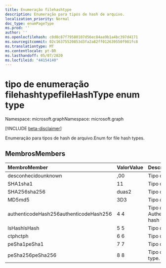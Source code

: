 ```yaml
---
title: Enumeração filehashtype
description: Enumeração para tipos de hash de arquivo.
localization_priority: Normal
doc_type: enumPageType
ms.prod: ''
author: ''
ms.openlocfilehash: c0d8c87f79580107d56ec84aa9b1a4bc397d4171
ms.sourcegitcommit: 02c16375520853d3fa2a82ff012639550f981fc8
ms.translationtype: MT
ms.contentlocale: pt-BR
ms.lasthandoff: 05/07/2020
ms.locfileid: "44154140"
---
```

# <a name="filehashtype-enum-type"></a><span data-ttu-id="aa947-103">tipo de enumeração filehashtype</span><span class="sxs-lookup"><span data-stu-id="aa947-103">fileHashType enum type</span></span>

<span data-ttu-id="aa947-104">Namespace: microsoft.graph</span><span class="sxs-lookup"><span data-stu-id="aa947-104">Namespace: microsoft.graph</span></span>

[!INCLUDE [beta-disclaimer](../../includes/beta-disclaimer.md)]

<span data-ttu-id="aa947-105">Enumeração para tipos de hash de arquivo.</span><span class="sxs-lookup"><span data-stu-id="aa947-105">Enum for file hash types.</span></span>

## <a name="members"></a><span data-ttu-id="aa947-106">Membros</span><span class="sxs-lookup"><span data-stu-id="aa947-106">Members</span></span>

|<span data-ttu-id="aa947-107">Membro</span><span class="sxs-lookup"><span data-stu-id="aa947-107">Member</span></span>|<span data-ttu-id="aa947-108">Valor</span><span class="sxs-lookup"><span data-stu-id="aa947-108">Value</span></span>|<span data-ttu-id="aa947-109">Descrição</span><span class="sxs-lookup"><span data-stu-id="aa947-109">Description</span></span>|
|:---|:---|:---|
|<span data-ttu-id="aa947-110">desconhecido</span><span class="sxs-lookup"><span data-stu-id="aa947-110">unknown</span></span>|<span data-ttu-id="aa947-111">,0</span><span class="sxs-lookup"><span data-stu-id="aa947-111">0</span></span>|<span data-ttu-id="aa947-112">Tipo desconhecido.</span><span class="sxs-lookup"><span data-stu-id="aa947-112">Unknown type.</span></span>|
|<span data-ttu-id="aa947-113">SHA1</span><span class="sxs-lookup"><span data-stu-id="aa947-113">sha1</span></span>|<span data-ttu-id="aa947-114">1</span><span class="sxs-lookup"><span data-stu-id="aa947-114">1</span></span>|<span data-ttu-id="aa947-115">Tipo de hash SHA1.</span><span class="sxs-lookup"><span data-stu-id="aa947-115">SHA1 hash type.</span></span>|
|<span data-ttu-id="aa947-116">SHA256</span><span class="sxs-lookup"><span data-stu-id="aa947-116">sha256</span></span>|<span data-ttu-id="aa947-117">duas</span><span class="sxs-lookup"><span data-stu-id="aa947-117">2</span></span>| <span data-ttu-id="aa947-118">Tipo de hash SHA256.</span><span class="sxs-lookup"><span data-stu-id="aa947-118">SHA256 hash type.</span></span>|
|<span data-ttu-id="aa947-119">MD5</span><span class="sxs-lookup"><span data-stu-id="aa947-119">md5</span></span>|<span data-ttu-id="aa947-120">3D</span><span class="sxs-lookup"><span data-stu-id="aa947-120">3</span></span>| <span data-ttu-id="aa947-121">Tipo de hash MD5.</span><span class="sxs-lookup"><span data-stu-id="aa947-121">MD5 hash type.</span></span>|
|<span data-ttu-id="aa947-122">authenticodeHash256</span><span class="sxs-lookup"><span data-stu-id="aa947-122">authenticodeHash256</span></span>|<span data-ttu-id="aa947-123">4 </span><span class="sxs-lookup"><span data-stu-id="aa947-123">4</span></span>| <span data-ttu-id="aa947-124">Tipo de hash AuthenticodeHash256.</span><span class="sxs-lookup"><span data-stu-id="aa947-124">AuthenticodeHash256 hash type.</span></span>|
|<span data-ttu-id="aa947-125">lsHash</span><span class="sxs-lookup"><span data-stu-id="aa947-125">lsHash</span></span>|<span data-ttu-id="aa947-126">5 </span><span class="sxs-lookup"><span data-stu-id="aa947-126">5</span></span>| <span data-ttu-id="aa947-127">Tipo de hash LsHash.</span><span class="sxs-lookup"><span data-stu-id="aa947-127">LsHash hash type.</span></span>|
|<span data-ttu-id="aa947-128">ctph</span><span class="sxs-lookup"><span data-stu-id="aa947-128">ctph</span></span>|<span data-ttu-id="aa947-129">6 </span><span class="sxs-lookup"><span data-stu-id="aa947-129">6</span></span>| <span data-ttu-id="aa947-130">Tipo de hash CTPH.</span><span class="sxs-lookup"><span data-stu-id="aa947-130">CTPH hash type.</span></span>|
|<span data-ttu-id="aa947-131">peSha1</span><span class="sxs-lookup"><span data-stu-id="aa947-131">peSha1</span></span>|<span data-ttu-id="aa947-132">7 </span><span class="sxs-lookup"><span data-stu-id="aa947-132">7</span></span>| <span data-ttu-id="aa947-133">Tipo de hash PESHA1.</span><span class="sxs-lookup"><span data-stu-id="aa947-133">PESHA1 hash type.</span></span>|
|<span data-ttu-id="aa947-134">peSha256</span><span class="sxs-lookup"><span data-stu-id="aa947-134">peSha256</span></span>|<span data-ttu-id="aa947-135">8 </span><span class="sxs-lookup"><span data-stu-id="aa947-135">8</span></span>| <span data-ttu-id="aa947-136">Tipo de hash PESHA256.</span><span class="sxs-lookup"><span data-stu-id="aa947-136">PESHA256 hash type.</span></span>|
